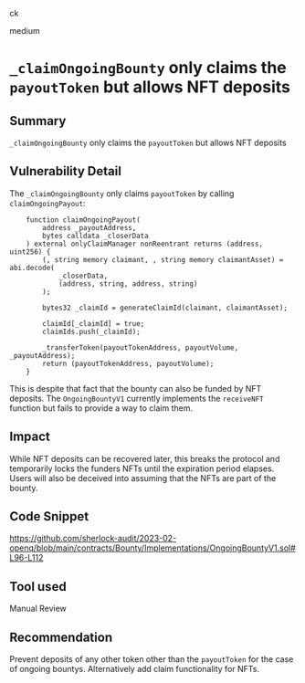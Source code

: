ck

medium

# `_claimOngoingBounty` only claims the `payoutToken` but allows NFT deposits

## Summary

`_claimOngoingBounty` only claims the `payoutToken` but allows NFT deposits

## Vulnerability Detail

The `_claimOngoingBounty` only claims `payoutToken` by calling `claimOngoingPayout`:

```solidity
    function claimOngoingPayout(
        address _payoutAddress,
        bytes calldata _closerData
    ) external onlyClaimManager nonReentrant returns (address, uint256) {
        (, string memory claimant, , string memory claimantAsset) = abi.decode(
            _closerData,
            (address, string, address, string)
        );

        bytes32 _claimId = generateClaimId(claimant, claimantAsset);

        claimId[_claimId] = true;
        claimIds.push(_claimId);

        _transferToken(payoutTokenAddress, payoutVolume, _payoutAddress);
        return (payoutTokenAddress, payoutVolume);
    }
```

This is despite that fact that the bounty can also be funded by NFT deposits. The `OngoingBountyV1` currently implements the `receiveNFT `function but fails to provide a way to claim them.

## Impact

While NFT deposits can be recovered later, this breaks the protocol and temporarily locks the funders NFTs until the expiration period elapses. Users will also be deceived into assuming that the NFTs are part of the bounty.

## Code Snippet

https://github.com/sherlock-audit/2023-02-openq/blob/main/contracts/Bounty/Implementations/OngoingBountyV1.sol#L96-L112

## Tool used

Manual Review

## Recommendation

Prevent deposits of any other token other than the `payoutToken` for the case of ongoing bountys. Alternatively add claim functionality for NFTs.